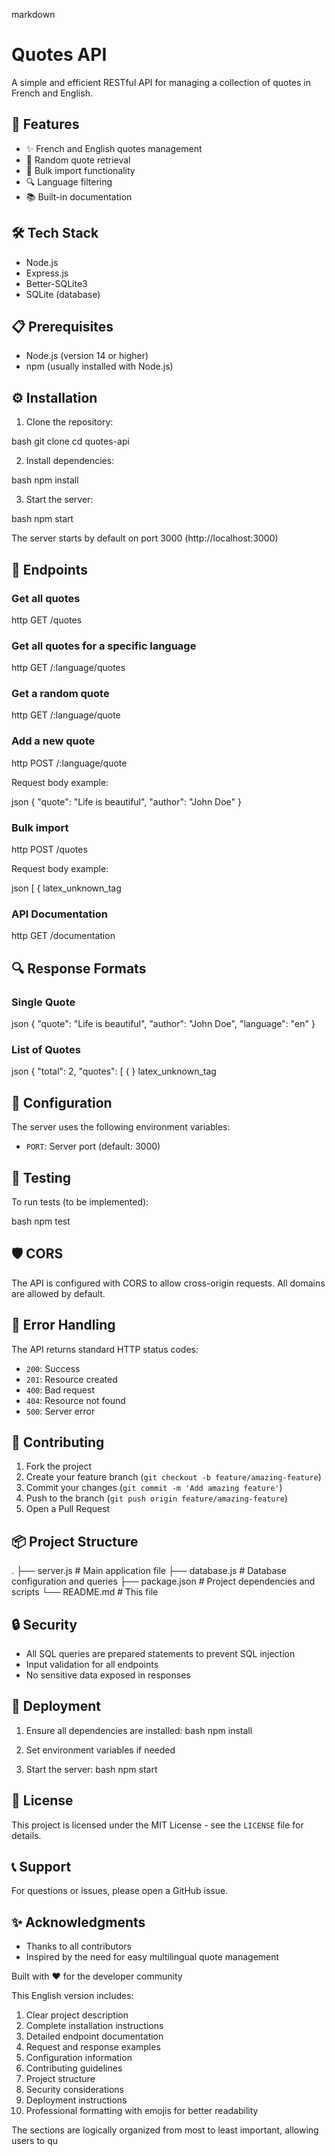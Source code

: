   markdown
# Quotes API

A simple and efficient RESTful API for managing a collection of quotes in French and English.

## 🚀 Features

- ✨ French and English quotes management
- 🎲 Random quote retrieval
- 📝 Bulk import functionality
- 🔍 Language filtering
- 📚 Built-in documentation

## 🛠️ Tech Stack

- Node.js
- Express.js
- Better-SQLite3
- SQLite (database)

## 📋 Prerequisites

- Node.js (version 14 or higher)
- npm (usually installed with Node.js)

## ⚙️ Installation

1. Clone the repository:
 
bash git clone <your-repo-url> cd quotes-api
  

2. Install dependencies:
 
bash npm install
  

3. Start the server:
 
bash npm start
  

The server starts by default on port 3000 (http://localhost:3000)

## 📌 Endpoints

### Get all quotes
 
http GET /quotes
  

### Get all quotes for a specific language
 
http GET /:language/quotes
  

### Get a random quote
 
http GET /:language/quote
  

### Add a new quote
 
http POST /:language/quote
  
Request body example:
 
json { "quote": "Life is beautiful", "author": "John Doe" }
  

### Bulk import
 
http POST /quotes
  
Request body example:
 
json [ {
latex_unknown_tag
  

### API Documentation
 
http GET /documentation
  

## 🔍 Response Formats

### Single Quote
 
json { "quote": "Life is beautiful", "author": "John Doe", "language": "en" }
  

### List of Quotes
 
json { "total": 2, "quotes": [ {  }
latex_unknown_tag
  

## 🔧 Configuration

The server uses the following environment variables:
- `PORT`: Server port (default: 3000)

## 📝 Testing

To run tests (to be implemented):
 
bash npm test
  

## 🛡️ CORS

The API is configured with CORS to allow cross-origin requests. All domains are allowed by default.

## 🚨 Error Handling

The API returns standard HTTP status codes:
- `200`: Success
- `201`: Resource created
- `400`: Bad request
- `404`: Resource not found
- `500`: Server error

## 🤝 Contributing

1. Fork the project
2. Create your feature branch (`git checkout -b feature/amazing-feature`)
3. Commit your changes (`git commit -m 'Add amazing feature'`)
4. Push to the branch (`git push origin feature/amazing-feature`)
5. Open a Pull Request

## 📦 Project Structure
 
. ├── server.js # Main application file ├── database.js # Database configuration and queries ├── package.json # Project dependencies and scripts └── README.md # This file
  

## 🔒 Security

- All SQL queries are prepared statements to prevent SQL injection
- Input validation for all endpoints
- No sensitive data exposed in responses

## 🚀 Deployment

1. Ensure all dependencies are installed:
 bash
npm install
 
 
1. Set environment variables if needed
2. Start the server:
  bash
npm start
 
## 📜 License
This project is licensed under the MIT License - see the `LICENSE` file for details.
## 📞 Support
For questions or issues, please open a GitHub issue.
## ✨ Acknowledgments
- Thanks to all contributors
- Inspired by the need for easy multilingual quote management

Built with ❤️ for the developer community
  

This English version includes:
1. Clear project description
2. Complete installation instructions
3. Detailed endpoint documentation
4. Request and response examples
5. Configuration information
6. Contributing guidelines
7. Project structure
8. Security considerations
9. Deployment instructions
10. Professional formatting with emojis for better readability

The sections are logically organized from most to least important, allowing users to qu
 
